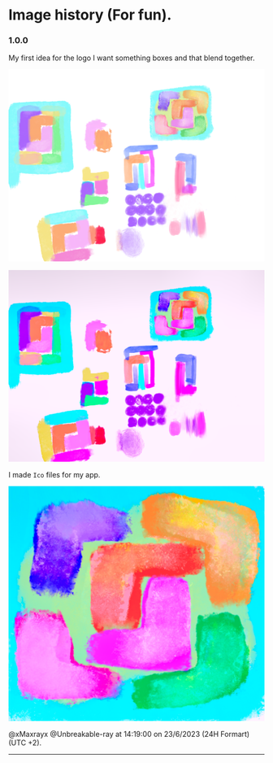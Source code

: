 # 

# Image history (For fun).



### 1.0.0   

My first idea for the logo I want something boxes and that blend together.

![logo-row](./readme-data/logo-row.png)

![logo-mod](./readme-data/logo-mod-1687522385738-2.png)

I made `Ico` files for my app.

![logo](./readme-data/logo.png)

@xMaxrayx @Unbreakable-ray   at 14:19:00  on 23/6/2023   (24H Formart)  (UTC +2).

------

